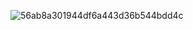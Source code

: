 
![56ab8a301944df6a443d36b544bdd4c](https://github.com/shiqicao1964/capstone_OLMPC/assets/68323567/2910f623-ca70-4593-8ea6-7d32b010aa18)
